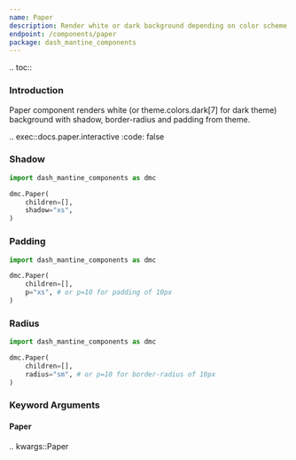 ```yaml
---
name: Paper
description: Render white or dark background depending on color scheme with Paper component with border, shadow, etc.
endpoint: /components/paper
package: dash_mantine_components
---
```


.. toc::

### Introduction

Paper component renders white (or theme.colors.dark[7] for dark theme) background with shadow, border-radius and
padding from theme.

.. exec::docs.paper.interactive
    :code: false

### Shadow

```python
import dash_mantine_components as dmc

dmc.Paper(
    children=[],
    shadow="xs",
)
```

### Padding

```python
import dash_mantine_components as dmc

dmc.Paper(
    children=[],
    p="xs", # or p=10 for padding of 10px
)
```

### Radius

```python
import dash_mantine_components as dmc

dmc.Paper(
    children=[],
    radius="sm", # or p=10 for border-radius of 10px
)
```

### Keyword Arguments

#### Paper

.. kwargs::Paper
